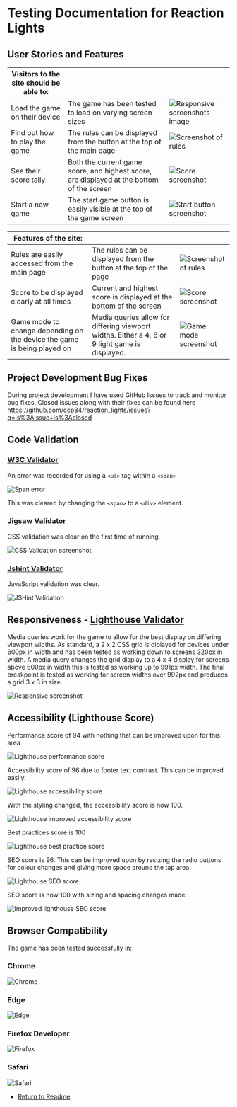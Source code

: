 # Testing Documentation for Reaction Lights

## User Stories and Features

|Visitors to the site should be able to: |     |     |
|--------------------------------------- |-----|-----|
|Load the game on their device | The game has been tested to load on varying screen sizes | ![Responsive screenshots image](documentation/testing/responsive_screenshot.png)|
|Find out how to play the game | The rules can be displayed from the button at the top of the main page | ![Screenshot of rules](documentation/testing/rules.png)|
|See their score tally | Both the current game score, and highest score, are displayed at the bottom of the screen | ![Score screenshot](documentation/testing/score.png)|
|Start a new game | The start game button is easily visible at the top of the game screen | ![Start button screenshot](documentation/testing/start.png)|

|Features of the site: |    |    |
|----------------------|----|----|
|Rules are easily accessed from the main page | The rules can be displayed from the button at the top of the page | ![Screenshot of rules](documentation/testing/rules.png)|
|Score to be displayed clearly at all times | Current and highest score is displayed at the bottom of the screen | ![Score screenshot](documentation/testing/score.png)|
|Game mode to change depending on the device the game is being played on | Media queries allow for differing viewport widths. Either a 4, 8 or 9 light game is displayed. | ![Game mode screenshot](documentation/testing/responsive_screenshot.png)|

## Project Development Bug Fixes

During project development I have used GitHub Issues to track and monitor bug fixes. Closed issues along with their fixes can be found here https://github.com/ccp84/reaction_lights/issues?q=is%3Aissue+is%3Aclosed



## Code Validation

### [W3C Validator](https://validator.w3.org/nu/?doc=https%3A%2F%2Fccp84.github.io%2Freaction_lights%2F)

An error was recorded for using a `<ul>` tag within a `<span>` 

![Span error](documentation/testing/html_error_1.png)

This was cleared by changing the `<span>` to a `<div>` element.

### [Jigsaw Validator](https://jigsaw.w3.org/css-validator/validator?uri=https%3A%2F%2Fccp84.github.io%2Freaction_lights%2F&profile=css3svg&usermedium=all&warning=1&vextwarning=&lang=en)

CSS validation was clear on the first time of running. 

![CSS Validation screenshot](documentation/testing/css_validation.png)

### [Jshint Validator](https://jshint.com/)

JavaScript validation was clear.

![JSHint Validation](documentation/testing/jshint.png)

## Responsiveness - [Lighthouse Validator](https://web.dev/measure/?url=https%3A%2F%2Fccp84.github.io%2Freaction_lights%2F)

Media queries work for the game to allow for the best display on differing viewport widths. As standard, a 2 x 2 CSS grid is diplayed for devices under 600px in width and has been tested as working down to screens 320px in width. A media query changes the grid display to a 4 x 4 display for screens above 600px in width this is tested as working up to 991px width. The final breakpoint is tested as working for screen widths over 992px and produces a grid 3 x 3 in size.

![Responsive screenshot](documentation/testing/responsive_screenshot.png)

## Accessibility (Lighthouse Score)

Performance score of 94 with nothing that can be improved upon for this area

![Lighthouse performance score](documentation/testing/lighthouse1.png)

Accessibility score of 96 due to footer text contrast. This can be improved easily.

![Lighthouse accessibility score](documentation/testing/lighthouse2.png)

With the styling changed, the accessibility score is now 100.

![Lighthouse improved accessibility score](documentation/testing/lighthouse3.png)

Best practices score is 100

![Lighthouse best practice score](documentation/testing/lighthouse4.png)

SEO score is 96. This can be improved upon by resizing the radio buttons for colour changes and giving more space around the tap area.

![Lighthouse SEO score](documentation/testing/lighthouse5.png)

SEO score is now 100 with sizing and spacing changes made.

![Improved lighthouse SEO score](documentation/testing/lighthouse6.png)

## Browser Compatibility

The game has been tested successfully in:

### Chrome
![Chrome](documentation/testing/chrome.png)

### Edge
![Edge](documentation/testing/edge.png)

### Firefox Developer
![Firefox](documentation/testing/firefox.png)

### Safari
![Safari](documentation/testing/safari.png)

* [Return to Readme](README.md)